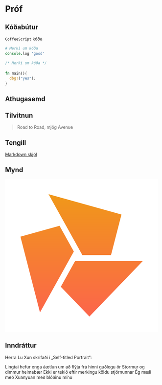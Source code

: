 [Markdown 全局注释]:#

# Próf

## Kóðabútur

`CoffeeScript` kóða

```coffee
# Merki um kóða
console.log 'good'


```

```rust
/* Merki um kóða */

fn main(){
  dbg!("yes");
}
```

## Athugasemd

<!-- HTML 注释 --> 

<!-- 多行注释 --> 

## Tilvitnun

> Road to Road, mjög Avenue

## Tengill

[Markdown skjöl](https://github.com/xxai-art/xxai-art-md)

## Mynd

![xxAI.Art Brand Identity](https://raw.githubusercontent.com/xxai-art/web/main/file/svg/logo.svg)

## Inndráttur

Herra Lu Xun skrifaði í „Self-titled Portrait“:

  Lingtai hefur enga áætlun um að flýja frá hinni guðlegu ör
  Stormur og dimmur heimabær
  Ekki er tekið eftir merkingu köldu stjörnunnar
  Ég mæli með Xuanyuan með blóðinu mínu


